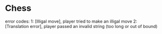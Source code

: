 # Chess

error codes: 
1: [Illigal move], player tried to make an illigal move
2: [Translation error], player passed an invalid string (too long or out of bound)

